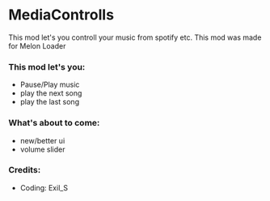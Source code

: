 # MediaControlls

This mod let's you controll your music from spotify etc.
This mod was made for Melon Loader

### This mod let's you:
- Pause/Play music
- play the next song
- play the last song

### What's about to come:
- new/better ui
- volume slider

### Credits:
- Coding: Exil_S
